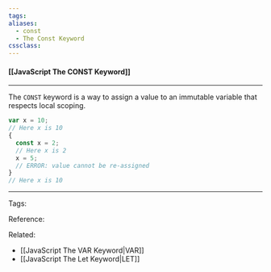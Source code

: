 ```yaml
---
tags:
aliases: 
  - const
  - The Const Keyword
cssclass: 
---
```


#### [[JavaScript The CONST Keyword]]

---

The `CONST` keyword is a way to assign a value to an immutable variable that respects local scoping.

```js
var x = 10;
// Here x is 10
{
  const x = 2;
  // Here x is 2
  x = 5;
  // ERROR: value cannot be re-assigned	
}
// Here x is 10
```

---
Tags: 

Reference:

Related:
- [[JavaScript The VAR Keyword|VAR]]
- [[JavaScript The Let Keyword|LET]]
